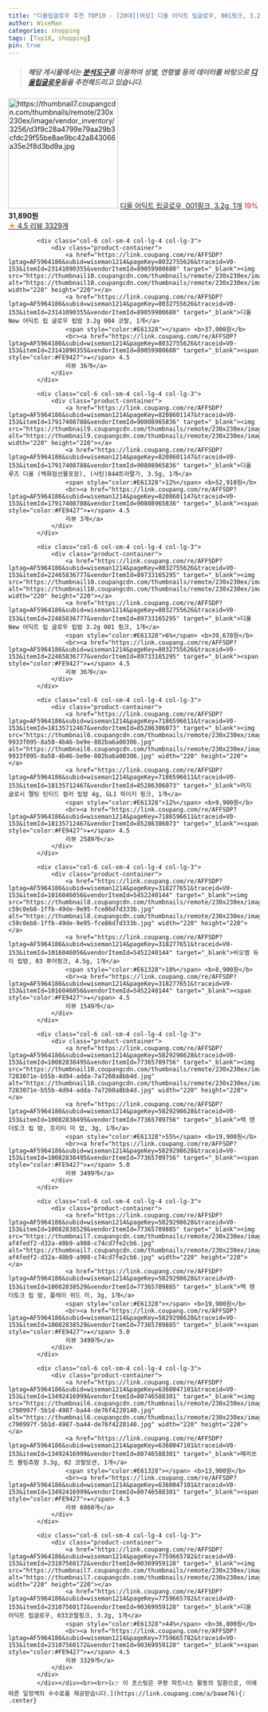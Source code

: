 ```yaml
---
title: "디올립글로우 추천 TOP10 - [20대][여성] 디올 어딕트 립글로우, 001핑크, 3.2g, 1개"
author: WiseMan
categories: shopping
tags: [Top10, shopping]
pin: true
---
```


> ##### 해당 게시물에서는 [**분석도구**](https://itemscout.io/)를 이용하여 **성별**, **연령별** 등의 데이터를 바탕으로 [**디올립글로우**](https://link.coupang.com/a/baae76)들을 추천해드리고 있습니다.
<div class="container"><div class="row">
            <div class="col-6 col-sm-4 col-lg-4 col-lg-3">
                <div class="product-container">
                    <a href="https://link.coupang.com/re/AFFSDP?lptag=AF5964186&subid=wiseman1214&pageKey=7759665782&traceid=V0-153&itemId=23107560138&vendorItemId=90369958967" target="_blank"><img src="https://thumbnail7.coupangcdn.com/thumbnails/remote/230x230ex/image/vendor_inventory/3256/d3f9c28a4799e79aa29b3cfdc29f55be8ae9bc42a843066a35e2f8d3bd9a.jpg" alt="https://thumbnail7.coupangcdn.com/thumbnails/remote/230x230ex/image/vendor_inventory/3256/d3f9c28a4799e79aa29b3cfdc29f55be8ae9bc42a843066a35e2f8d3bd9a.jpg" width="220" height="220"></a>
                    <a href="https://link.coupang.com/re/AFFSDP?lptag=AF5964186&subid=wiseman1214&pageKey=7759665782&traceid=V0-153&itemId=23107560138&vendorItemId=90369958967" target="_blank">디올 어딕트 립글로우, 001핑크, 3.2g, 1개</a>
                    <span style="color:#E61328">19%</span> <b>31,890원</b>
                    <br><a href="https://link.coupang.com/re/AFFSDP?lptag=AF5964186&subid=wiseman1214&pageKey=7759665782&traceid=V0-153&itemId=23107560138&vendorItemId=90369958967" target="_blank"><span style="color:#FE9427">★</span> 4.5
                    리뷰 3329개</a>
                </div>
            </div>
            
            <div class="col-6 col-sm-4 col-lg-4 col-lg-3">
                <div class="product-container">
                    <a href="https://link.coupang.com/re/AFFSDP?lptag=AF5964186&subid=wiseman1214&pageKey=8032755626&traceid=V0-153&itemId=23141090355&vendorItemId=89059900680" target="_blank"><img src="https://thumbnail10.coupangcdn.com/thumbnails/remote/230x230ex/image/vendor_inventory/1811/e063375af49cb8d8229f36aedc358a1cf680a4cbf76d47eb1bd70656b92f.jpg" alt="https://thumbnail10.coupangcdn.com/thumbnails/remote/230x230ex/image/vendor_inventory/1811/e063375af49cb8d8229f36aedc358a1cf680a4cbf76d47eb1bd70656b92f.jpg" width="220" height="220"></a>
                    <a href="https://link.coupang.com/re/AFFSDP?lptag=AF5964186&subid=wiseman1214&pageKey=8032755626&traceid=V0-153&itemId=23141090355&vendorItemId=89059900680" target="_blank">디올 New 어딕트 립 글로우 립밤 3.2g 004 코랄, 1개</a>
                    <span style="color:#E61328"></span> <b>37,000원</b>
                    <br><a href="https://link.coupang.com/re/AFFSDP?lptag=AF5964186&subid=wiseman1214&pageKey=8032755626&traceid=V0-153&itemId=23141090355&vendorItemId=89059900680" target="_blank"><span style="color:#FE9427">★</span> 4.5
                    리뷰 36개</a>
                </div>
            </div>
            
            <div class="col-6 col-sm-4 col-lg-4 col-lg-3">
                <div class="product-container">
                    <a href="https://link.coupang.com/re/AFFSDP?lptag=AF5964186&subid=wiseman1214&pageKey=8208601147&traceid=V0-153&itemId=17917408788&vendorItemId=90808965836" target="_blank"><img src="https://thumbnail9.coupangcdn.com/thumbnails/remote/230x230ex/image/vendor_inventory/f849/796e43b6037b2836ca85f09478acb8887a93bede0b3494f1519c577213cf.jpg" alt="https://thumbnail9.coupangcdn.com/thumbnails/remote/230x230ex/image/vendor_inventory/f849/796e43b6037b2836ca85f09478acb8887a93bede0b3494f1519c577213cf.jpg" width="220" height="220"></a>
                    <a href="https://link.coupang.com/re/AFFSDP?lptag=AF5964186&subid=wiseman1214&pageKey=8208601147&traceid=V0-153&itemId=17917408788&vendorItemId=90808965836" target="_blank">디올 루즈 디올 (백화점선물포장), (사틴)844트라팔가, 3.5g, 1개</a>
                    <span style="color:#E61328">12%</span> <b>52,910원</b>
                    <br><a href="https://link.coupang.com/re/AFFSDP?lptag=AF5964186&subid=wiseman1214&pageKey=8208601147&traceid=V0-153&itemId=17917408788&vendorItemId=90808965836" target="_blank"><span style="color:#FE9427">★</span> 4.5
                    리뷰 3개</a>
                </div>
            </div>
            
            <div class="col-6 col-sm-4 col-lg-4 col-lg-3">
                <div class="product-container">
                    <a href="https://link.coupang.com/re/AFFSDP?lptag=AF5964186&subid=wiseman1214&pageKey=8032755626&traceid=V0-153&itemId=22465836777&vendorItemId=89733165295" target="_blank"><img src="https://thumbnail10.coupangcdn.com/thumbnails/remote/230x230ex/image/vendor_inventory/d8ef/4e0fa8d36b882c23ff8a77ab400a6f7047821404b3ec9b4f9b111aee0610.jpg" alt="https://thumbnail10.coupangcdn.com/thumbnails/remote/230x230ex/image/vendor_inventory/d8ef/4e0fa8d36b882c23ff8a77ab400a6f7047821404b3ec9b4f9b111aee0610.jpg" width="220" height="220"></a>
                    <a href="https://link.coupang.com/re/AFFSDP?lptag=AF5964186&subid=wiseman1214&pageKey=8032755626&traceid=V0-153&itemId=22465836777&vendorItemId=89733165295" target="_blank">디올 New 어딕트 립 글로우 립밤 3.2g 001 핑크, 1개</a>
                    <span style="color:#E61328">6%</span> <b>39,670원</b>
                    <br><a href="https://link.coupang.com/re/AFFSDP?lptag=AF5964186&subid=wiseman1214&pageKey=8032755626&traceid=V0-153&itemId=22465836777&vendorItemId=89733165295" target="_blank"><span style="color:#FE9427">★</span> 4.5
                    리뷰 36개</a>
                </div>
            </div>
            
            <div class="col-6 col-sm-4 col-lg-4 col-lg-3">
                <div class="product-container">
                    <a href="https://link.coupang.com/re/AFFSDP?lptag=AF5964186&subid=wiseman1214&pageKey=7186596611&traceid=V0-153&itemId=18135712467&vendorItemId=85286306073" target="_blank"><img src="https://thumbnail6.coupangcdn.com/thumbnails/remote/230x230ex/image/retail/images/991111168772007-9933f095-8a58-4b46-be9e-802ba6a00306.jpg" alt="https://thumbnail6.coupangcdn.com/thumbnails/remote/230x230ex/image/retail/images/991111168772007-9933f095-8a58-4b46-be9e-802ba6a00306.jpg" width="220" height="220"></a>
                    <a href="https://link.coupang.com/re/AFFSDP?lptag=AF5964186&subid=wiseman1214&pageKey=7186596611&traceid=V0-153&itemId=18135712467&vendorItemId=85286306073" target="_blank">머지 글로시 멜팅 틴티드 컬러 립밤 4g, GL1 하이키 핑크, 1개</a>
                    <span style="color:#E61328">12%</span> <b>9,900원</b>
                    <br><a href="https://link.coupang.com/re/AFFSDP?lptag=AF5964186&subid=wiseman1214&pageKey=7186596611&traceid=V0-153&itemId=18135712467&vendorItemId=85286306073" target="_blank"><span style="color:#FE9427">★</span> 4.5
                    리뷰 2589개</a>
                </div>
            </div>
            
            <div class="col-6 col-sm-4 col-lg-4 col-lg-3">
                <div class="product-container">
                    <a href="https://link.coupang.com/re/AFFSDP?lptag=AF5964186&subid=wiseman1214&pageKey=318277651&traceid=V0-153&itemId=1016046056&vendorItemId=5452240144" target="_blank"><img src="https://thumbnail8.coupangcdn.com/thumbnails/remote/230x230ex/image/retail/images/719276105328654-c59c0eb8-1ffb-49de-9e95-fce86d7d333b.jpg" alt="https://thumbnail8.coupangcdn.com/thumbnails/remote/230x230ex/image/retail/images/719276105328654-c59c0eb8-1ffb-49de-9e95-fce86d7d333b.jpg" width="220" height="220"></a>
                    <a href="https://link.coupang.com/re/AFFSDP?lptag=AF5964186&subid=wiseman1214&pageKey=318277651&traceid=V0-153&itemId=1016046056&vendorItemId=5452240144" target="_blank">비오엠 듀이 립밤, 03 퓨어핑크, 4.5g, 1개</a>
                    <span style="color:#E61328">10%</span> <b>8,900원</b>
                    <br><a href="https://link.coupang.com/re/AFFSDP?lptag=AF5964186&subid=wiseman1214&pageKey=318277651&traceid=V0-153&itemId=1016046056&vendorItemId=5452240144" target="_blank"><span style="color:#FE9427">★</span> 4.5
                    리뷰 1549개</a>
                </div>
            </div>
            
            <div class="col-6 col-sm-4 col-lg-4 col-lg-3">
                <div class="product-container">
                    <a href="https://link.coupang.com/re/AFFSDP?lptag=AF5964186&subid=wiseman1214&pageKey=5829298628&traceid=V0-153&itemId=10082838495&vendorItemId=77365709756" target="_blank"><img src="https://thumbnail10.coupangcdn.com/thumbnails/remote/230x230ex/image/retail/images/3927345937328893-7283071e-b55b-4d94-adda-7a7260a8bb4d.jpg" alt="https://thumbnail10.coupangcdn.com/thumbnails/remote/230x230ex/image/retail/images/3927345937328893-7283071e-b55b-4d94-adda-7a7260a8bb4d.jpg" width="220" height="220"></a>
                    <a href="https://link.coupang.com/re/AFFSDP?lptag=AF5964186&subid=wiseman1214&pageKey=5829298628&traceid=V0-153&itemId=10082838495&vendorItemId=77365709756" target="_blank">맥 텐더토크 립 밤, 프리티 미 업, 3g, 1개</a>
                    <span style="color:#E61328">55%</span> <b>19,900원</b>
                    <br><a href="https://link.coupang.com/re/AFFSDP?lptag=AF5964186&subid=wiseman1214&pageKey=5829298628&traceid=V0-153&itemId=10082838495&vendorItemId=77365709756" target="_blank"><span style="color:#FE9427">★</span> 5.0
                    리뷰 3499개</a>
                </div>
            </div>
            
            <div class="col-6 col-sm-4 col-lg-4 col-lg-3">
                <div class="product-container">
                    <a href="https://link.coupang.com/re/AFFSDP?lptag=AF5964186&subid=wiseman1214&pageKey=5829298628&traceid=V0-153&itemId=10082838529&vendorItemId=77365709885" target="_blank"><img src="https://thumbnail7.coupangcdn.com/thumbnails/remote/230x230ex/image/retail/images/1473198065012129-af4fedf2-d32a-40b9-a908-c74cd7fe2cb6.jpg" alt="https://thumbnail7.coupangcdn.com/thumbnails/remote/230x230ex/image/retail/images/1473198065012129-af4fedf2-d32a-40b9-a908-c74cd7fe2cb6.jpg" width="220" height="220"></a>
                    <a href="https://link.coupang.com/re/AFFSDP?lptag=AF5964186&subid=wiseman1214&pageKey=5829298628&traceid=V0-153&itemId=10082838529&vendorItemId=77365709885" target="_blank">맥 텐더토크 립 밤, 플레이 위드 미, 3g, 1개</a>
                    <span style="color:#E61328"></span> <b>19,900원</b>
                    <br><a href="https://link.coupang.com/re/AFFSDP?lptag=AF5964186&subid=wiseman1214&pageKey=5829298628&traceid=V0-153&itemId=10082838529&vendorItemId=77365709885" target="_blank"><span style="color:#FE9427">★</span> 5.0
                    리뷰 3499개</a>
                </div>
            </div>
            
            <div class="col-6 col-sm-4 col-lg-4 col-lg-3">
                <div class="product-container">
                    <a href="https://link.coupang.com/re/AFFSDP?lptag=AF5964186&subid=wiseman1214&pageKey=6360047101&traceid=V0-153&itemId=13492416999&vendorItemId=80746588301" target="_blank"><img src="https://thumbnail6.coupangcdn.com/thumbnails/remote/230x230ex/image/retail/images/215204226222498-c790997f-5b1d-4987-ba44-de76f4220140.jpg" alt="https://thumbnail6.coupangcdn.com/thumbnails/remote/230x230ex/image/retail/images/215204226222498-c790997f-5b1d-4987-ba44-de76f4220140.jpg" width="220" height="220"></a>
                    <a href="https://link.coupang.com/re/AFFSDP?lptag=AF5964186&subid=wiseman1214&pageKey=6360047101&traceid=V0-153&itemId=13492416999&vendorItemId=80746588301" target="_blank">메리쏘드 블링츄밤 3.3g, 02 코랄모션, 1개</a>
                    <span style="color:#E61328"></span> <b>13,900원</b>
                    <br><a href="https://link.coupang.com/re/AFFSDP?lptag=AF5964186&subid=wiseman1214&pageKey=6360047101&traceid=V0-153&itemId=13492416999&vendorItemId=80746588301" target="_blank"><span style="color:#FE9427">★</span> 4.5
                    리뷰 6060개</a>
                </div>
            </div>
            
            <div class="col-6 col-sm-4 col-lg-4 col-lg-3">
                <div class="product-container">
                    <a href="https://link.coupang.com/re/AFFSDP?lptag=AF5964186&subid=wiseman1214&pageKey=7759665782&traceid=V0-153&itemId=23107560172&vendorItemId=90369959128" target="_blank"><img src="https://thumbnail7.coupangcdn.com/thumbnails/remote/230x230ex/image/vendor_inventory/3256/d3f9c28a4799e79aa29b3cfdc29f55be8ae9bc42a843066a35e2f8d3bd9a.jpg" alt="https://thumbnail7.coupangcdn.com/thumbnails/remote/230x230ex/image/vendor_inventory/3256/d3f9c28a4799e79aa29b3cfdc29f55be8ae9bc42a843066a35e2f8d3bd9a.jpg" width="220" height="220"></a>
                    <a href="https://link.coupang.com/re/AFFSDP?lptag=AF5964186&subid=wiseman1214&pageKey=7759665782&traceid=V0-153&itemId=23107560172&vendorItemId=90369959128" target="_blank">디올 어딕트 립글로우, 033코랄핑크, 3.2g, 1개</a>
                    <span style="color:#E61328">44%</span> <b>36,800원</b>
                    <br><a href="https://link.coupang.com/re/AFFSDP?lptag=AF5964186&subid=wiseman1214&pageKey=7759665782&traceid=V0-153&itemId=23107560172&vendorItemId=90369959128" target="_blank"><span style="color:#FE9427">★</span> 4.5
                    리뷰 3329개</a>
                </div>
            </div>
            </div></div><br><br>[👉 이 포스팅은 쿠팡 파트너스 활동의 일환으로, 이에 따른 일정액의 수수료를 제공받습니다.](https://link.coupang.com/a/baae76){: .center}